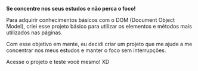 **Se concentre nos seus estudos e não perca o foco!**

Para adquirir conhecimentos básicos com o DOM (Document Object Model), criei esse projeto básico para utilizar os elementos e métodos mais utilizados nas páginas.

Com esse objetivo em mente, eu decidi criar um projeto que me ajude a me concentrar nos meus estudos e manter o foco sem interrupções.

Acesse o projeto e teste você mesmo! XD 

